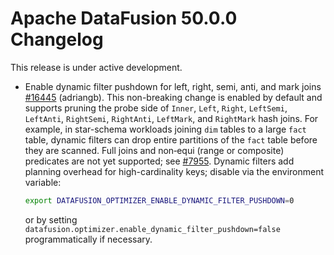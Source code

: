 <!--
Licensed to the Apache Software Foundation (ASF) under one
or more contributor license agreements.  See the NOTICE file
distributed with this work for additional information
regarding copyright ownership.  The ASF licenses this file
to you under the Apache License, Version 2.0 (the
"License"); you may not use this file except in compliance
with the License.  You may obtain a copy of the License at

  http://www.apache.org/licenses/LICENSE-2.0

Unless required by applicable law or agreed to in writing,
software distributed under the License is distributed on an
"AS IS" BASIS, WITHOUT WARRANTIES OR CONDITIONS OF ANY
KIND, either express or implied.  See the License for the
specific language governing permissions and limitations
under the License.
-->

# Apache DataFusion 50.0.0 Changelog

This release is under active development.

- Enable dynamic filter pushdown for left, right, semi, anti, and mark joins [#16445](https://github.com/apache/datafusion/pull/16445) (adriangb).
  This non-breaking change is enabled by default and supports pruning the probe side of `Inner`, `Left`, `Right`, `LeftSemi`, `LeftAnti`, `RightSemi`, `RightAnti`, `LeftMark`, and `RightMark` hash joins.
  For example, in star-schema workloads joining `dim` tables to a large `fact` table, dynamic filters can drop entire partitions of the `fact` table before they are scanned.
  Full joins and non‑equi (range or composite) predicates are not yet supported; see [#7955](https://github.com/apache/datafusion/issues/7955).
  Dynamic filters add planning overhead for high-cardinality keys; disable via the environment variable:

  ```bash
  export DATAFUSION_OPTIMIZER_ENABLE_DYNAMIC_FILTER_PUSHDOWN=0
  ```

  or by setting `datafusion.optimizer.enable_dynamic_filter_pushdown=false` programmatically if necessary.
